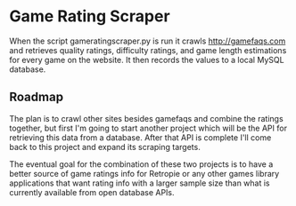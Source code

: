 # Game Rating Scraper

When the script gameratingscraper.py is run it crawls http://gamefaqs.com and retrieves
quality ratings, difficulty ratings, and game length estimations for every game
on the website. It then records the values to a local MySQL database.

## Roadmap

The plan is to crawl other sites besides gamefaqs and combine the ratings together,
but first I'm going to start another project which will be the API for retrieving
this data from a database. After that API is complete I'll come back to this
project and expand its scraping targets.

The eventual goal for the combination of these two projects is to have a better
source of game ratings info for Retropie or any other games library applications
that want rating info with a larger sample size than what is currently available
from open database APIs.
